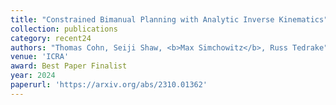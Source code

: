 ```yaml
---
title: "Constrained Bimanual Planning with Analytic Inverse Kinematics"
collection: publications
category: recent24
authors: "Thomas Cohn, Seiji Shaw, <b>Max Simchowitz</b>, Russ Tedrake"
venue: 'ICRA'
award: Best Paper Finalist
year: 2024
paperurl: 'https://arxiv.org/abs/2310.01362'
---
```


